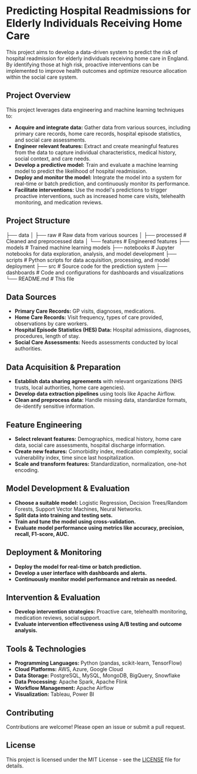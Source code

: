 # Predicting Hospital Readmissions for Elderly Individuals Receiving Home Care

This project aims to develop a data-driven system to predict the risk of hospital readmission for elderly individuals receiving home care in England. By identifying those at high risk, proactive interventions can be implemented to improve health outcomes and optimize resource allocation within the social care system.

## Project Overview

This project leverages data engineering and machine learning techniques to:

* **Acquire and integrate data:** Gather data from various sources, including primary care records, home care records, hospital episode statistics, and social care assessments.
* **Engineer relevant features:**  Extract and create meaningful features from the data to capture individual characteristics, medical history, social context, and care needs.
* **Develop a predictive model:** Train and evaluate a machine learning model to predict the likelihood of hospital readmission.
* **Deploy and monitor the model:**  Integrate the model into a system for real-time or batch prediction, and continuously monitor its performance.
* **Facilitate interventions:**  Use the model's predictions to trigger proactive interventions, such as increased home care visits, telehealth monitoring, and medication reviews.

## Project Structure

├── data
│   ├── raw            # Raw data from various sources
│   ├── processed      # Cleaned and preprocessed data
│   └── features       # Engineered features
├── models             # Trained machine learning models
├── notebooks          # Jupyter notebooks for data exploration, analysis, and model development
├── scripts            # Python scripts for data acquisition, processing, and model deployment
├── src                # Source code for the prediction system
├── dashboards         # Code and configurations for dashboards and visualizations
└── README.md          # This file

## Data Sources

* **Primary Care Records:** GP visits, diagnoses, medications.
* **Home Care Records:** Visit frequency, types of care provided, observations by care workers.
* **Hospital Episode Statistics (HES) Data:** Hospital admissions, diagnoses, procedures, length of stay.
* **Social Care Assessments:** Needs assessments conducted by local authorities.

## Data Acquisition & Preparation

* **Establish data sharing agreements** with relevant organizations (NHS trusts, local authorities, home care agencies).
* **Develop data extraction pipelines** using tools like Apache Airflow.
* **Clean and preprocess data:** Handle missing data, standardize formats, de-identify sensitive information.

## Feature Engineering

* **Select relevant features:** Demographics, medical history, home care data, social care assessments, hospital discharge information.
* **Create new features:** Comorbidity index, medication complexity, social vulnerability index, time since last hospitalization.
* **Scale and transform features:** Standardization, normalization, one-hot encoding.

## Model Development & Evaluation

* **Choose a suitable model:** Logistic Regression, Decision Trees/Random Forests, Support Vector Machines, Neural Networks.
* **Split data into training and testing sets.**
* **Train and tune the model using cross-validation.**
* **Evaluate model performance using metrics like accuracy, precision, recall, F1-score, AUC.**

## Deployment & Monitoring

* **Deploy the model for real-time or batch prediction.**
* **Develop a user interface with dashboards and alerts.**
* **Continuously monitor model performance and retrain as needed.**

## Intervention & Evaluation

* **Develop intervention strategies:** Proactive care, telehealth monitoring, medication reviews, social support.
* **Evaluate intervention effectiveness using A/B testing and outcome analysis.**

## Tools & Technologies

* **Programming Languages:** Python (pandas, scikit-learn, TensorFlow)
* **Cloud Platforms:** AWS, Azure, Google Cloud
* **Data Storage:** PostgreSQL, MySQL, MongoDB, BigQuery, Snowflake
* **Data Processing:** Apache Spark, Apache Flink
* **Workflow Management:** Apache Airflow
* **Visualization:** Tableau, Power BI

## Contributing

Contributions are welcome! Please open an issue or submit a pull request.

## License

This project is licensed under the MIT License - see the [LICENSE](LICENSE) file for details.